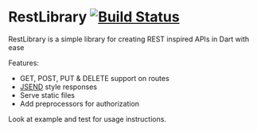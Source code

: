 RestLibrary [![Build Status](https://drone.io/github.com/Pajn/RestLibrary/status.png)](https://drone.io/github.com/Pajn/RestLibrary/latest)
===========

RestLibrary is a simple library for creating REST inspired APIs in Dart with ease

Features:
* GET, POST, PUT & DELETE support on routes
* [JSEND](http://labs.omniti.com/labs/jsend) style responses
* Serve static files
* Add preprocessors for authorization

Look at example and test for usage instructions.
